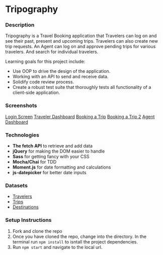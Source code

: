 # Tripography

### Description
Tripography is a Travel Booking application that Travelers can log on and see their past, present and upcoming trips. Travelers can also create new trip requests. An Agent can log on and approve pending trips for various travelers. And search for individual travelers.

Learning goals for this project include:
* Use OOP to drive the design of the application.
* Working with an API to send and receive data.
* Solidify code review process.
* Create a robust test suite that thoroughly tests all functionality of a client-side application.

### Screenshots
[Login Screen](https://user-images.githubusercontent.com/15935329/75844321-e4980d80-5d92-11ea-895c-5d50114327f2.png)
[Traveler Dashboard](https://user-images.githubusercontent.com/15935329/75844326-e661d100-5d92-11ea-8bb9-df8a94e346f9.png)
[Booking a Trip](https://user-images.githubusercontent.com/15935329/75844332-e95cc180-5d92-11ea-8607-0dd553bc5f77.png)
[Booking a Trip 2](https://user-images.githubusercontent.com/15935329/75844334-e9f55800-5d92-11ea-92df-36813ec7d1bb.png)
[Agent Dashboard](https://user-images.githubusercontent.com/15935329/75844335-eb268500-5d92-11ea-97f0-82ff8018aba7.png)

### Technologies
* **The fetch API** to retrieve and add data
* **jQuery** for making the DOM easier to handle
* **Sass** for getting fancy with your CSS
* **Mocha/Chai** for TDD
* **Moment.js** for date formatting and calculations
* **js-datepicker** for better date inputs

### Datasets
* [Travelers](https://fe-apps.herokuapp.com/api/v1/travel-tracker/1911/travelers/travelers)
* [Trips](https://fe-apps.herokuapp.com/api/v1/travel-tracker/1911/trips/trips)
* [Destinations](https://fe-apps.herokuapp.com/api/v1/travel-tracker/1911/destinations/destinations)

### Setup Instructions
1. Fork and clone the repo
2. Once you have cloned the repo, change into the directory. In the terminal run `npm install` to isntall the project dependencies.
3. Run `npm start` and navigate to the local url.

